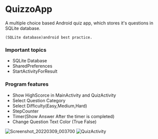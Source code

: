 # QuizzoApp
A multiple choice based Android quiz app, which stores it's questions in SQLite database.

`(SQLite database)android best practice.`

### Important topics
- SQLite Database
- SharedPreferences
- StartActivityForResult

### Program features
- Show HighScorce in MainActivity and QuizActivity
- Select Question Category
- Select Difficulty(Easy,Medium,Hard)
- StepCounter
- Timer(Show Answer After the timer is completed)
- Change Question Text Color (True False)


![Screenshot_20220309_003700](https://github.com/saadii007/Crime-reporting-System/assets/126228618/76c44240-226d-4095-b2eb-b1d898ae91b6)
![QuizActivity](https://github.com/omidMirrajei/MultipleChoiceQuiz/blob/master/cs_2.png)
